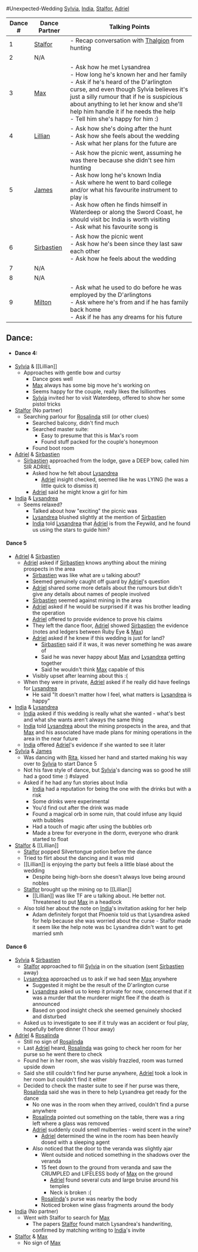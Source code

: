 #Unexpected-Wedding 
[Sylvia](PCs/Past/Sylvia.md), [India](PCs/Current/India.md), [Stalfor](PCs/Current/Stalfor.md), [Adriel](PCs/Current/Adriel.md)

| Dance # | Dance Partner                           | Talking Points                                                                                                                                                                                                                                                                                                                                                                  |
| ------- | --------------------------------------- | ------------------------------------------------------------------------------------------------------------------------------------------------------------------------------------------------------------------------------------------------------------------------------------------------------------------------------------------------------------------------------- |
| 1       | [Stalfor](PCs/Current/Stalfor.md)       | - Recap conversation with [Thalgion](NPCs/Deceased/Thalgion.md) from hunting                                                                                                                                                                                                                                                                                                    |
| 2       | N/A                                     |                                                                                                                                                                                                                                                                                                                                                                                 |
| 3       | [Max](NPCs/Deceased/Max.md)             | - Ask how he met Lysandrea  <br>- How long he's known her and her family  <br>- Ask if he's heard of the D'arlington curse, and even though Sylvia believes it's just a silly rumour that if he is suspicious about anything to let her know and she'll help him handle it if he needs the help  <br>- Tell him she's happy for him :)                                          |
| 4       | [Lillian](app://obsidian.md/Lillian)    | - Ask how she's doing after the hunt  <br>- Ask how she feels about the wedding  <br>- Ask what her plans for the future are                                                                                                                                                                                                                                                    |
| 5       | [James](NPCs/Living/James.md)           | - Ask how the picnic went, assuming he was there because she didn't see him hunting  <br>- Ask how long he's known India  <br>- Ask where he went to bard college and/or what his favourite instrument to play is  <br>- Ask how often he finds himself in Waterdeep or along the Sword Coast, he should visit bc India is worth visiting  <br>- Ask what his favourite song is |
| 6       | [Sirbastien](NPCs/Living/Sirbastien.md) | - Ask how the picnic went  <br>- Ask how he's been since they last saw each other  <br>- Ask how he feels about the wedding                                                                                                                                                                                                                                                     |
| 7       | N/A                                     |                                                                                                                                                                                                                                                                                                                                                                                 |
| 8       | N/A                                     |                                                                                                                                                                                                                                                                                                                                                                                 |
| 9       | [Milton](NPCs/Living/Milton.md)         | - Ask what he used to do before he was employed by the D'arlingtons  <br>- Ask where he's from and if he has family back home  <br>- Ask if he has any dreams for his future                                                                                                                                                                                                    |

## Dance:
- #### Dance 4:
- [Sylvia](PCs/Past/Sylvia.md) & [[Lillian]]
	- Approaches with gentle bow and curtsy
		- Dance goes well
		- [Max](NPCs/Deceased/Max.md) always has some big move he's working on
		- Seems happy for the couple, really likes the Isillionthes 
		- [Sylvia](PCs/Past/Sylvia.md) invited her to visit Waterdeep, offered to show her some pistol tricks
- [Stalfor](PCs/Current/Stalfor.md) (No partner)
	- Searching parlour for [Rosalinda](NPCs/Living/Rosalinda.md) still (or other clues)
		- Searched balcony, didn't find much
		- Searched master suite:
			- Easy to presume that this is Max's room
			- Found stuff packed for the couple's honeymoon
		- Found boot room
- [Adriel](PCs/Current/Adriel.md) & [Sirbastien](NPCs/Living/Sirbastien.md)
	- [Sirbastien](NPCs/Living/Sirbastien.md) approached from the lodge, gave a DEEP bow, called him SIR ADRIEL
		- Asked how he felt about [Lysandrea](NPCs/Living/Lysandrea.md)
			- [Adriel](PCs/Current/Adriel.md) insight checked, seemed like he was LYING (he was a little quick to dismiss it)
		- [Adriel](PCs/Current/Adriel.md) said he might know a girl for him
- [India](PCs/Current/India.md) & [Lysandrea](NPCs/Living/Lysandrea.md)
	- Seems relaxed?
		- Talked about how "exciting" the picnic was
		- [Lysandrea](NPCs/Living/Lysandrea.md) blushed slightly at the mention of [Sirbastien](NPCs/Living/Sirbastien.md)
		- [India](PCs/Current/India.md) told [Lysandrea](NPCs/Living/Lysandrea.md) that [Adriel](PCs/Current/Adriel.md) is from the Feywild, and he found us using the stars to guide him?
#### Dance 5
- [Adriel](PCs/Current/Adriel.md) & [Sirbastien](NPCs/Living/Sirbastien.md)
	- [Adriel](PCs/Current/Adriel.md) asked if [Sirbastien](NPCs/Living/Sirbastien.md) knows anything about the mining prospects in the area
		- [Sirbastien](NPCs/Living/Sirbastien.md) was like what are u talking about? 
		- Seemed genuinely caught off guard by [Adriel](PCs/Current/Adriel.md)'s question
		- [Adriel](PCs/Current/Adriel.md) shared some more details about the rumours but didn't give any details about names of people involved
		- [Sirbastien](NPCs/Living/Sirbastien.md) seemed against mining in the area
		- [Adriel](PCs/Current/Adriel.md) asked if he would be surprised if it was his brother leading the operation
		- [Adriel](PCs/Current/Adriel.md) offered to provide evidence to prove his claims
		- They left the dance floor, [Adriel](PCs/Current/Adriel.md) showed [Sirbastien](NPCs/Living/Sirbastien.md) the evidence (notes and ledgers between Ruby Eye & [Max](NPCs/Deceased/Max.md))
		- [Adriel](PCs/Current/Adriel.md) asked if he knew if this wedding is just for land?
			- [Sirbastien](NPCs/Living/Sirbastien.md) said if it was, it was never something he was aware of
			- Said he was never happy about [Max](NPCs/Deceased/Max.md) and [Lysandrea](NPCs/Living/Lysandrea.md) getting together
			- Said he wouldn't think [Max](NPCs/Deceased/Max.md) capable of this
		- Visibly upset after learning about this :(
	- When they were in private, [Adriel](PCs/Current/Adriel.md) asked if he really did have feelings for [Lysandrea](NPCs/Living/Lysandrea.md)
		- He said "It doesn't matter how I feel, what matters is [Lysandrea](NPCs/Living/Lysandrea.md) is happy"
- [India](PCs/Current/India.md) & [Lysandrea](NPCs/Living/Lysandrea.md)
	- [India](PCs/Current/India.md) asked if this wedding is really what she wanted - what's best and what she wants aren't always the same thing
	- [India](PCs/Current/India.md) told [Lysandrea](NPCs/Living/Lysandrea.md) about the mining prospects in the area, and that [Max](NPCs/Deceased/Max.md) and his associated have made plans for mining operations in the area in the near future
	- [India](PCs/Current/India.md) offered [Adriel](PCs/Current/Adriel.md)'s evidence if she wanted to see it later
- [Sylvia](PCs/Past/Sylvia.md) & [James](NPCs/Living/James.md)
	- Was dancing with [Rita](NPCs/Living/Rita.md), kissed her hand and started making his way over to [Sylvia](PCs/Past/Sylvia.md) to start Dance 5
	- Not his fave style of dance, but [Sylvia](PCs/Past/Sylvia.md)'s dancing was so good he still had a good time :) #slayed
	- Asked if he had any fun stories about India
		- [India](PCs/Current/India.md) had a reputation for being the one with the drinks but with a risk
		- Some drinks were experimental
		- You'd find out after the drink was made
		- Found a magical orb in some ruin, that could infuse any liquid with bubbles
		- Had a touch of magic after using the bubbles orb
		- Made a brew for everyone in the dorm, everyone who drank started to float
- [Stalfor](PCs/Current/Stalfor.md) & [[Lillian]]
	- [Stalfor](PCs/Current/Stalfor.md) popped Silvertongue potion before the dance
	- Tried to flirt about the dancing and it was mid
	- [[Lillian]] is enjoying the party but feels a little blasé about the wedding
		- Despite being high-born she doesn't always love being around nobles
	- [Stalfor](PCs/Current/Stalfor.md) brought up the mining op to [[Lillian]]
		- [[Lillian]] was like TF are u talking about. He better not. Threatened to put [Max](NPCs/Deceased/Max.md) in a headlock
	- Also told her about the note on [India](PCs/Current/India.md)'s invitation asking for her help
		- Adam definitely forgot that Phoenix told us that Lysandrea asked for help because she was worried about the curse - Stalfor made it seem like the help note was bc Lysandrea didn't want to get married smh
#### Dance 6
- [Sylvia](PCs/Past/Sylvia.md) & [Sirbastien](NPCs/Living/Sirbastien.md)
	- [Stalfor](PCs/Current/Stalfor.md) approached to fill [Sylvia](PCs/Past/Sylvia.md) in on the situation (sent [Sirbastien](NPCs/Living/Sirbastien.md) away)
	- [Lysandrea](NPCs/Living/Lysandrea.md) approached us to ask if we had seen [Max](NPCs/Deceased/Max.md) anywhere
		- Suggested it might be the result of the D'arlington curse
		- [Lysandrea](NPCs/Living/Lysandrea.md) asked us to keep it private for now, concerned that if it was a murder that the murderer might flee if the death is announced
		- Based on good insight check she seemed genuinely shocked and disturbed
	- Asked us to investigate to see if it truly was an accident or foul play, hopefully before dinner (1 hour away)
- [Adriel](PCs/Current/Adriel.md) & [Rosalinda](NPCs/Living/Rosalinda.md)
	- Still no sign of [Rosalinda](NPCs/Living/Rosalinda.md)
	- Last [Adriel](PCs/Current/Adriel.md) heard, [Rosalinda](NPCs/Living/Rosalinda.md) was going to check her room for her purse so he went there to check
	- Found her in her room, she was visibly frazzled, room was turned upside down
	- Said she still couldn't find her purse anywhere, [Adriel](PCs/Current/Adriel.md) took a look in her room but couldn't find it either
	- Decided to check the master suite to see if her purse was there, [Rosalinda](NPCs/Living/Rosalinda.md) said she was in there to help Lysandrea get ready for the dance
		- No one was in the room when they arrived, couldn't find a purse anywhere
		- [Rosalinda](NPCs/Living/Rosalinda.md) pointed out something on the table, there was a ring left where a glass was removed
		- [Adriel](PCs/Current/Adriel.md) suddenly could smell mulberries - weird scent in the wine?
			- [Adriel](PCs/Current/Adriel.md) determined the wine in the room has been heavily dosed with a sleeping agent
		- Also noticed that the door to the veranda was slightly ajar
			- Went outside and noticed something in the shadows over the veranda
			- 15 feet down to the ground from veranda and saw the CRUMPLED and LIFELESS body of [Max](NPCs/Deceased/Max.md) on the ground
				- [Adriel](PCs/Current/Adriel.md) found several cuts and large bruise around his temples
				- Neck is broken :(
			- [Rosalinda](NPCs/Living/Rosalinda.md)'s purse was nearby the body
			- Noticed broken wine glass fragments around the body
- [India](PCs/Current/India.md) (No partner)
	- Went with Stalfor to search for [Max](NPCs/Deceased/Max.md)
		- The papers [Stalfor](PCs/Current/Stalfor.md) found match Lysandrea's handwriting, confirmed by matching writing to [India](PCs/Current/India.md)'s invite
- [Stalfor](PCs/Current/Stalfor.md) & [Max](NPCs/Deceased/Max.md)
	- No sign of [Max](NPCs/Deceased/Max.md)